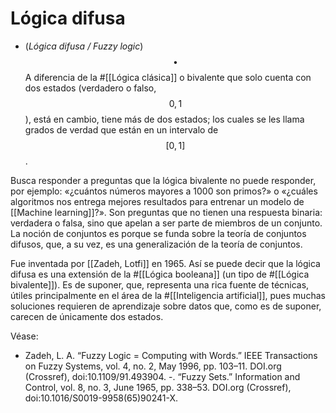 # Lógica difusa

- (_Lógica difusa / Fuzzy logic_) $$\bullet$$ A diferencia de la #[[Lógica clásica]] o bivalente que solo cuenta con dos estados (verdadero o falso, $${0,1}$$), está en cambio, tiene más de dos estados; los cuales se les llama grados de verdad que están en un intervalo de $$[0,1]$$. 

Busca responder a preguntas que la lógica bivalente no puede responder, por ejemplo: «¿cuántos números mayores a 1000 son primos?» o «¿cuáles algoritmos nos entrega mejores resultados para entrenar un modelo de [[Machine learning]]?». Son preguntas que no tienen una respuesta binaria: verdadera o falsa, sino que apelan a ser parte de miembros de un conjunto. La noción de conjuntos es porque se funda sobre la teoría de conjuntos difusos, que, a su vez, es una generalización de la teoría de conjuntos.

Fue inventada por [[Zadeh, Lotfi]] en 1965. Así se puede decir que la lógica difusa es una extensión de la #[[Lógica booleana]] (un tipo de #[[Lógica bivalente]]). Es de suponer, que, representa una rica fuente de técnicas, útiles principalmente en el área de la #[[Inteligencia artificial]], pues muchas soluciones requieren de aprendizaje sobre datos que, como es de suponer, carecen de únicamente dos estados.

Véase: 

- Zadeh, L. A. “Fuzzy Logic = Computing with Words.” IEEE Transactions on Fuzzy Systems, vol. 4, no. 2, May 1996, pp. 103–11. DOI.org (Crossref), doi:10.1109/91.493904.
  -. “Fuzzy Sets.” Information and Control, vol. 8, no. 3, June 1965, pp. 338–53. DOI.org (Crossref), doi:10.1016/S0019-9958(65)90241-X.
